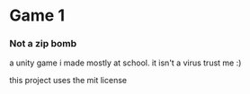 # Game 1
### Not a zip bomb 
a unity game i made mostly at school. it isn't a virus trust me :)

this project uses the mit license

